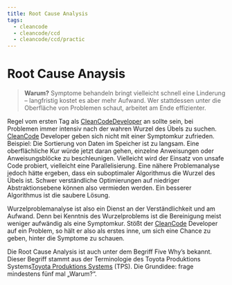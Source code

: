 ```yaml
---
title: Root Cause Analysis
tags:
  - cleancode
  - cleancode/ccd
  - cleancode/ccd/practic
---
```

# Root Cause Anaysis

>**Warum?**
>Symptome behandeln bringt vielleicht schnell eine Linderung – langfristig kostet es aber mehr Aufwand. Wer stattdessen unter die Oberfläche von Problemen schaut, arbeitet am Ende effizienter.

Regel vom ersten Tag als [CleanCodeDeveloper](docs/main/CleanCode/1.%20CleanCodeDeveloper/CleanCodeDeveloper.md) an sollte sein, bei Problemen immer intensiv nach der wahren Wurzel des Übels zu suchen. [CleanCode](docs/main/CleanCode/CleanCode.md) Developer geben sich nicht mit einer Symptomkur zufrieden. Beispiel: Die Sortierung von Daten im Speicher ist zu langsam. Eine oberflächliche Kur würde jetzt daran gehen, einzelne Anweisungen oder Anweisungsblöcke zu beschleunigen. Vielleicht wird der Einsatz von unsafe Code probiert, vielleicht eine Parallelisierung. Eine nähere Problemanalyse jedoch hätte ergeben, dass ein suboptimaler Algorithmus die Wurzel des Übels ist. Schwer verständliche Optimierungen auf niedriger Abstraktionsebene können also vermieden werden. Ein besserer Algorithmus ist die saubere Lösung.

Wurzelproblemanalyse ist also ein Dienst an der Verständlichkeit und am Aufwand. Denn bei Kenntnis des Wurzelproblems ist die Bereinigung meist weniger aufwändig als eine Symptomkur. Stößt der [CleanCode](docs/main/CleanCode/CleanCode.md) Developer auf ein Problem, so hält er also als erstes inne, um sich eine Chance zu geben, hinter die Symptome zu schauen.

Die Root Cause Analysis ist auch unter dem Begriff Five Why’s bekannt. Dieser Begriff stammt aus der Terminologie des Toyota Produktions Systems[Toyota Produktions Systems](Toyota%20Produktions%20Systems) (TPS). Die Grundidee: frage mindestens fünf mal „Warum?“.